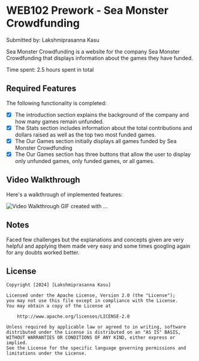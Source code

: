 # WEB102 Prework - Sea Monster Crowdfunding

Submitted by: Lakshmiprasanna Kasu

Sea Monster Crowdfunding is a website for the company Sea Monster Crowdfunding that displays information about the games they have funded.

Time spent: 2.5 hours spent in total

## Required Features

The following functionality is completed:

* [x] The introduction section explains the background of the company and how many games remain unfunded.
* [x] The Stats section includes information about the total contributions and dollars raised as well as the top two most funded games.
* [x] The Our Games section initially displays all games funded by Sea Monster Crowdfunding
* [x] The Our Games section has three buttons that allow the user to display only unfunded games, only funded games, or all games.

## Video Walkthrough

Here's a walkthrough of implemented features:

<img src='SeaMonsterCrowdfundingUdated-min.gif' title='Video Walkthrough' width='' alt='Video Walkthrough' />
<!-- Replace this with whatever GIF tool you used! -->
GIF created with ...  
<!-- Recommended tools:
[ScreenToGif](https://www.screentogif.com/) for Windows
[imgur](https://imgur.com/) website for url. -->

## Notes

Faced few challenges but the explanations and concepts given are very helpful and applying them made very easy and some times googling again for any doubts worked better.

## License

    Copyright [2024] [Lakshmiprasanna Kasu]

    Licensed under the Apache License, Version 2.0 (the "License");
    you may not use this file except in compliance with the License.
    You may obtain a copy of the License at

        http://www.apache.org/licenses/LICENSE-2.0

    Unless required by applicable law or agreed to in writing, software
    distributed under the License is distributed on an "AS IS" BASIS,
    WITHOUT WARRANTIES OR CONDITIONS OF ANY KIND, either express or implied.
    See the License for the specific language governing permissions and
    limitations under the License.
